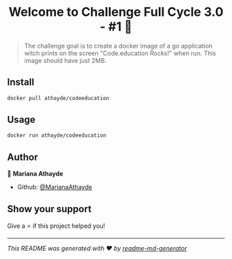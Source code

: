 <h1 align="center">Welcome to Challenge Full Cycle 3.0 - #1 👋</h1>
<p>
</p>

> The challenge goal is to create a docker image of a go application witch prints on the screen &#34;Code.education Rocks!&#34; when run. This image should have just 2MB. 

## Install

```sh
docker pull athayde/codeeducation
```

## Usage

```sh
docker run athayde/codeeducation
```

## Author

👤 **Mariana Athayde**

* Github: [@MarianaAthayde](https://github.com/MarianaAthayde)

## Show your support

Give a ⭐️ if this project helped you!

***
_This README was generated with ❤️ by [readme-md-generator](https://github.com/kefranabg/readme-md-generator)_